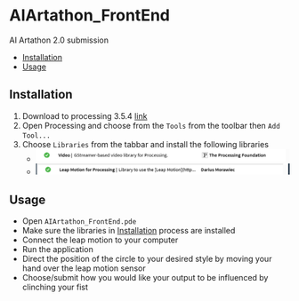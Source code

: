# AIArtathon_FrontEnd
AI Artathon 2.0 submission

- [Installation](#installation)
- [Usage](#usage)


## Installation
1. Download to processing 3.5.4 [link](https://processing.org/download)
2. Open Processing and choose from the ```Tools``` from the toolbar then ```Add Tool...```
3. Choose ```Libraries``` from the tabbar and install the following libraries
     - ![library1](assets/l1.png)
     - ![library2](assets/l2.png)
     
     
## Usage
- Open ```AIArtathon_FrontEnd.pde```
- Make sure the libraries in [Installation](#installation) process are installed
- Connect the leap motion to your computer
- Run the application
- Direct the position of the circle to your desired style by moving your hand over the leap motion sensor
- Choose/submit how you would like your output to be influenced by clinching your fist
